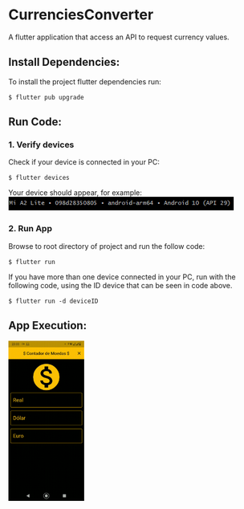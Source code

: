 # CurrenciesConverter

A flutter application that access an API to request currency values.

## Install Dependencies:
To install the project flutter dependencies run:<br>
```
$ flutter pub upgrade
```

## Run Code:
### 1. Verify devices
Check if your device is connected in your PC:<br>
```
$ flutter devices
```
Your device should appear, for example:<br>
<img src="./assets/imgs/devices.png" alt="Connected devices">

### 2. Run App
Browse to root directory of project and run the follow code:
```
$ flutter run
```
If you have more than one device connected in your PC, run with the following code, using the ID device that can be seen in code above.
```
$ flutter run -d deviceID
```
## App Execution:
<img src="./assets/gifs/runapp.gif" alt="App execution" width="30%">
